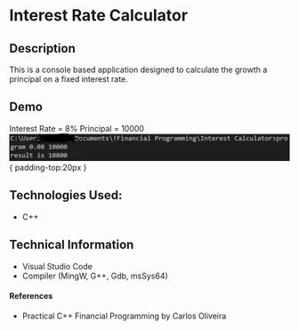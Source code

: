 # Interest Rate Calculator

## Description
This is a console based application designed to calculate the growth a principal on a fixed interest rate.



## Demo
Interest Rate = 8% Principal = 10000 
<br>
 ![](https://github.com/360Appz/Programming/blob/main/Financial%20Programming/Simple%20Interest%20Rate%20Calculator/Demo/Capture.PNG){ padding-top:20px }




## Technologies Used:
* C++

## Technical Information
* Visual Studio Code
* Compiler (MingW, G++, Gdb, msSys64)

#### **References**
* Practical C++ Financial Programming by Carlos Oliveira


